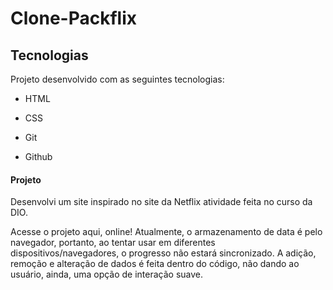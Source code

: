 # Clone-Packflix 

## Tecnologias
Projeto desenvolvido com as seguintes tecnologias:

- HTML
- CSS

- Git
- Github

#### Projeto
Desenvolvi um site inspirado no site da Netflix atividade feita no curso da DIO.

Acesse o projeto aqui, online!
Atualmente, o armazenamento de data é pelo navegador, portanto, ao tentar usar em diferentes dispositivos/navegadores, o progresso não estará sincronizado. A adição, remoção e alteração de dados é feita dentro do código, não dando ao usuário, ainda, uma opção de interação suave.
